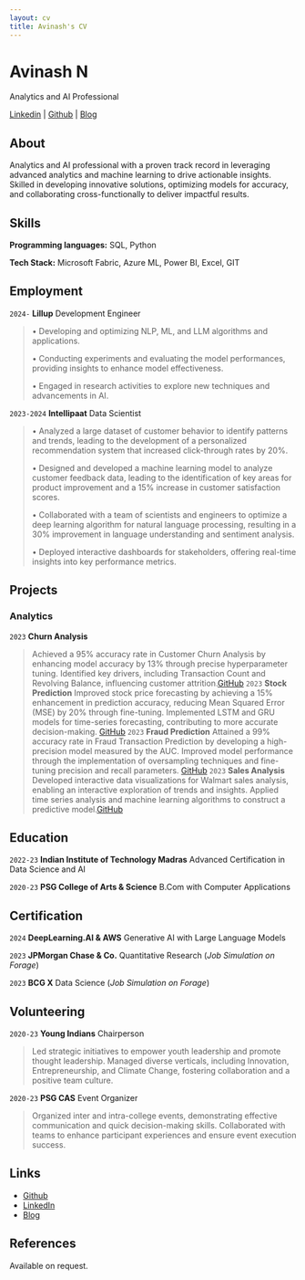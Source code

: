 ```yaml
---
layout: cv
title: Avinash's CV
---
```

# Avinash N
Analytics and AI Professional

<div id="webaddress">
<i class="fa fa-linkedin"></i> <a href="https://www.linkedin.com/in/avinashndatascientist/">Linkedin</a>
|
<i class="fa fa-github"></i> <a href="https://github.com/avinashndatascientist">Github</a>
|
<i class="fa fa-medium"></i> <a href="https://medium.com/@avinashndatascientist">Blog</a>
</div>


## About

Analytics and AI professional with a proven track record in leveraging advanced analytics and machine learning to drive actionable insights. Skilled in developing innovative solutions, optimizing models for accuracy, and collaborating cross-functionally to deliver impactful results.

## Skills

__Programming languages:__ SQL, Python 

__Tech Stack:__ Microsoft Fabric, Azure ML, Power BI, Excel, GIT

## Employment
`2024-` 
__Lillup__ Development Engineer 
> • Developing and optimizing NLP, ML, and LLM algorithms and applications.
>
> • Conducting experiments and evaluating the model performances, providing insights to enhance model effectiveness.
>
> • Engaged in research activities to explore new techniques and advancements in AI.


`2023-2024` 
__Intellipaat__ Data Scientist 
> • Analyzed a large dataset of customer behavior to identify patterns and trends, leading to the development of a personalized recommendation system that increased click-through rates by 20%.
> 
> • Designed and developed a machine learning model to analyze customer feedback data, leading to the identification of key areas for product improvement and a 15% increase in customer satisfaction scores.
> 
> • Collaborated with a team of scientists and engineers to optimize a deep learning algorithm for natural language processing, resulting in a 30% improvement in language understanding and sentiment analysis.
> 
> • Deployed interactive dashboards for stakeholders, offering real-time insights into key performance metrics.

## Projects

### Analytics 
`2023`
__Churn Analysis__
>Achieved a 95% accuracy rate in Customer Churn Analysis by enhancing model accuracy by 13% through precise hyperparameter tuning. Identified key drivers, including Transaction Count and Revolving Balance, influencing customer attrition.[GitHub](https://github.com/avinashndatascientist/Projects/tree/main/Bank%20Customer%20Churn)
`2023`
__Stock Prediction__
>Improved stock price forecasting by achieving a 15% enhancement in prediction accuracy, reducing Mean Squared Error (MSE) by 20% through fine-tuning. Implemented LSTM and GRU models for time-series forecasting, contributing to more accurate decision-making. [GitHub](https://github.com/avinashndatascientist/Projects/tree/main/Stock%20Price%20Prediction)
`2023`
__Fraud Prediction__
>Attained a 99% accuracy rate in Fraud Transaction Prediction by developing a high-precision model measured by the AUC. Improved model performance through the implementation of oversampling techniques and fine-tuning precision and recall parameters. [GitHub](https://github.com/avinashndatascientist/Projects/tree/main/Fraud%20Transaction%20Prediction)
`2023`
__Sales Analysis__
>Developed interactive data visualizations for Walmart sales analysis, enabling an interactive exploration of trends and insights. Applied time series analysis and machine learning algorithms to construct a predictive model.[GitHub](https://github.com/avinashndatascientist/Projects/tree/main/Walmart%20Sales%20Forecast)

## Education

`2022-23`
__Indian Institute of Technology Madras__ Advanced Certification in Data Science and AI

`2020-23`
__PSG College of Arts & Science__ B.Com with Computer Applications 


## Certification

`2024`
__DeepLearning.AI & AWS__ Generative AI with Large Language Models

`2023`
__JPMorgan Chase & Co.__ Quantitative Research (_Job Simulation on Forage_)

`2023`
__BCG X__ Data Science (_Job Simulation on Forage_)

## Volunteering
`2020-23`
__Young Indians__ Chairperson  
> Led strategic initiatives to empower youth leadership and promote thought leadership. Managed diverse verticals, including Innovation, Entrepreneurship, and Climate Change, fostering collaboration and a positive team culture.

`2020-23`
__PSG CAS__ Event Organizer  
> Organized inter and intra-college events, demonstrating effective communication and quick decision-making skills. Collaborated with teams to enhance participant experiences and ensure event execution success.


## Links

<!-- fa are fontawesome, ai are academicons -->
* <i class="fa fa-github"></i> <a href="https://github.com/avinashndatascientist">Github</a><br />
* <i class="fa fa-linkedin"></i> <a href="https://www.linkedin.com/in/avinashndatascientist/">LinkedIn</a>
* <i class="fa fa-medium"></i> <a href="https://medium.com/@avinashndatascientist">Blog</a>


## References

Available on request.

<!-- ### Footer

Last updated: May 2013 -->
